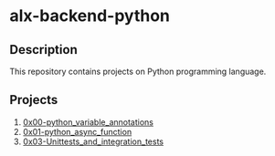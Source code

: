 # alx-backend-python

## Description
This repository contains projects on Python programming language.

## Projects
1. [0x00-python_variable_annotations](https://github.com/Vickouma77/alx-backend-python/tree/main/0x00-python_variable_annotations)
2. [0x01-python_async_function](https://github.com/Vickouma77/alx-backend-python/tree/main/0x01-python_async_function)
3. [0x03-Unittests_and_integration_tests](https://github.com/Vickouma77/alx-backend-python/tree/main/0x03-Unittests_and_integration_tests)
